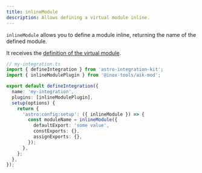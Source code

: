 ```yaml
---
title: inlineModule
description: Allows defining a virtual module inline.
---
```


`inlineModule` allows you to define a module inline, returning the name of the defined module.

It receives the [definition of the virtual module](/inline-mod/vite-plugin/#inlinemodule).

```ts /inlineModule\\b/ {2,7}
// my-integration.ts
import { defineIntegration } from 'astro-integration-kit';
import { inlineModulePlugin } from '@inox-tools/aik-mod';

export default defineIntegration({
  name: 'my-integration',
  plugins: [inlineModulePlugin],
  setup(options) {
    return {
      'astro:config:setup': ({ inlineModule }) => {
        const moduleName = inlineModule({
          defaultExport: 'some value',
          constExports: {},
          assignExports: {},
        });
      },
    };
  },
});
```
